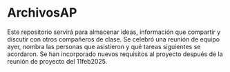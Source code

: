 # ArchivosAP
Este repositorio servirá para  almacenar ideas, información que compartir y discutir con otros compañeros de clase.
Se celebró una reunión de equipo ayer, nombra las personas que asistieron y qué tareas siguientes se acordaron.
Se han incorporado nuevos requisitos al proyecto después de la reunión de proyecto del 11feb2025.
